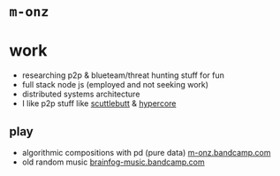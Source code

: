 # `m-onz`

# work

* researching p2p & blueteam/threat hunting stuff for fun
* full stack node js (employed and not seeking work)
* distributed systems architecture
* I like p2p stuff like [scuttlebutt](scuttlebutt.nz/) & [hypercore](https://hypercore-protocol.org/)

## play

* algorithmic compositions with pd (pure data) [m-onz.bandcamp.com](https://m-onz.bandcamp.com/)
* old random music [brainfog-music.bandcamp.com](https://brainfog-music.bandcamp.com/)

